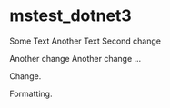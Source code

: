 # mstest_dotnet3


Some Text
Another Text
Second change

Another change
Another change
...

Change.

Formatting.

